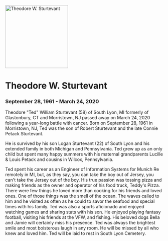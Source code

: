 <img src="https://github.com/scottbedard/pizza/blob/main/recipes/pizza/ted.jpeg" alt="Theodore W. Sturtevant" width="200" />

# Theodore W. Sturtevant
### September 28, 1961 - March 24, 2020

Theodore "Ted" William Sturtevant (58) of South Lyon, MI formerly of Glastonbury, CT and Morristown, NJ passed away on March 24, 2020 following a year-long battle with cancer. Born on September 28, 1961 in Morristown, NJ, Ted was the son of Robert Sturtevant and the late Connie Petack Sturtevant.

He is survived by his son Logan Sturtevant (22) of South Lyon and his extended family in both Michigan and Pennsylvania. Ted grew up as an only child but spent many happy summers with his maternal grandparents Lucille & Louis Petack and cousins in Wilcox, Pennsylvania.

Ted spent his career as an Engineer of Information Systems for Munich Re remotely in MI, but, as they say, you can take the boy out of Jersey, you can't take the Jersey out of the boy. His true passion was tossing pizza and making friends as the owner and operator of his food truck, Teddy's Pizza. There were few things he loved more than cooking for his friends and loved ones. One of those things was the smell of the ocean. The waves called to him and he visited as often as he could to savor the seafood and special times with his family. Ted was also a sports aficionado and enjoyed watching games and sharing stats with his son. He enjoyed playing fantasy football, visiting his friends at the VFW, and fishing. His beloved dogs Bella and Jamie will certainly miss his presence. Ted was always the brightest smile and most boisterous laugh in any room. He will be missed by all who knew and loved him. Ted will be laid to rest in South Lyon Cemetery.

